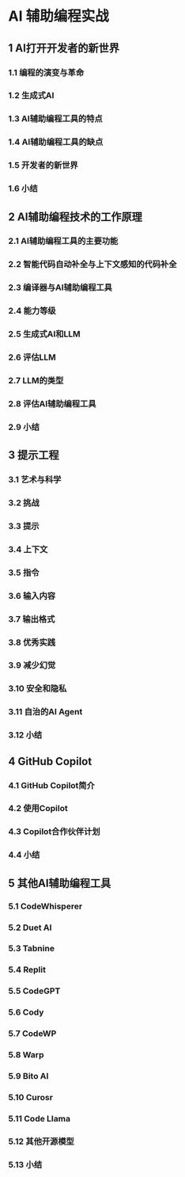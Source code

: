 # AI 辅助编程实战

## 1 AI打开开发者的新世界

### 1.1 编程的演变与革命

### 1.2 生成式AI

### 1.3 AI辅助编程工具的特点

### 1.4 AI辅助编程工具的缺点

### 1.5 开发者的新世界

### 1.6 小结

## 2 AI辅助编程技术的工作原理

### 2.1 AI辅助编程工具的主要功能

### 2.2 智能代码自动补全与上下文感知的代码补全

### 2.3 编译器与AI辅助编程工具

### 2.4 能力等级

### 2.5 生成式AI和LLM

### 2.6 评估LLM

### 2.7 LLM的类型

### 2.8 评估AI辅助编程工具

### 2.9 小结

## 3 提示工程

### 3.1 艺术与科学

### 3.2 挑战

### 3.3 提示

### 3.4 上下文

### 3.5 指令

### 3.6 输入内容

### 3.7 输出格式

### 3.8 优秀实践

### 3.9 减少幻觉

### 3.10 安全和隐私

### 3.11 自治的AI Agent

### 3.12 小结

## 4 GitHub Copilot

### 4.1 GitHub Copilot简介

### 4.2 使用Copilot

### 4.3 Copilot合作伙伴计划

### 4.4 小结

## 5 其他AI辅助编程工具

### 5.1 CodeWhisperer

### 5.2 Duet AI

### 5.3 Tabnine

### 5.4 Replit

### 5.5 CodeGPT

### 5.6 Cody

### 5.7 CodeWP

### 5.8 Warp

### 5.9 Bito AI

### 5.10 Curosr

### 5.11 Code Llama

### 5.12 其他开源模型

### 5.13 小结

